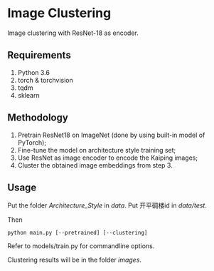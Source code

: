 # Image Clustering
Image clustering with ResNet-18 as encoder.


## Requirements

1. Python 3.6 
2. torch & torchvision
3. tqdm
4. sklearn

## Methodology

1. Pretrain ResNet18 on ImageNet (done by using built-in model of PyTorch);
2. Fine-tune the model on architecture style training set;
3. Use ResNet as image encoder to encode the Kaiping images;
4. Cluster the obtained image embeddings from step 3.

## Usage

Put the folder *Architecture_Style* in *data*. Put 开平碉楼id in *data/test*.

Then
    
    python main.py [--pretrained] [--clustering]
    

    
Refer to models/train.py for commandline options.

Clustering results will be in the folder *images*.